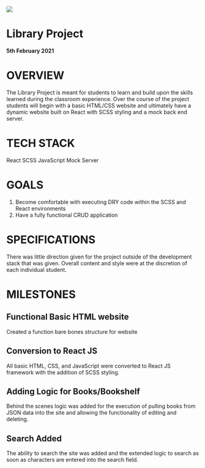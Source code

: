 ![](RackMultipart20210721-4-qviivl_html_4b07c7b46b91852b.png)

# Library Project

**5th February 2021**

# OVERVIEW

The Library Project is meant for students to learn and build upon the skills learned during the classroom experience. Over the course of the project students will begin with a basic HTML/CSS website and ultimately have a dynamic website built on React with SCSS styling and a mock back end server.

# TECH STACK

React
SCSS
JavaScript
Mock Server

# GOALS

1. Become comfortable with executing DRY code within the SCSS and React environments
2. Have a fully functional CRUD application

# SPECIFICATIONS

There was little direction given for the project outside of the development stack that was given. Overall content and style were at the discretion of each individual student.

# MILESTONES

## Functional Basic HTML website

Created a function bare bones structure for website

## Conversion to React JS

All basic HTML, CSS, and JavaScript were converted to React JS framework with the addition of SCSS styling.

## Adding Logic for Books/Bookshelf

Behind the scenes logic was added for the execution of pulling books from JSON data into the site and allowing the functionality of editing and deleting.

## Search Added

The ability to search the site was added and the extended logic to search as soon as characters are entered into the search field.
